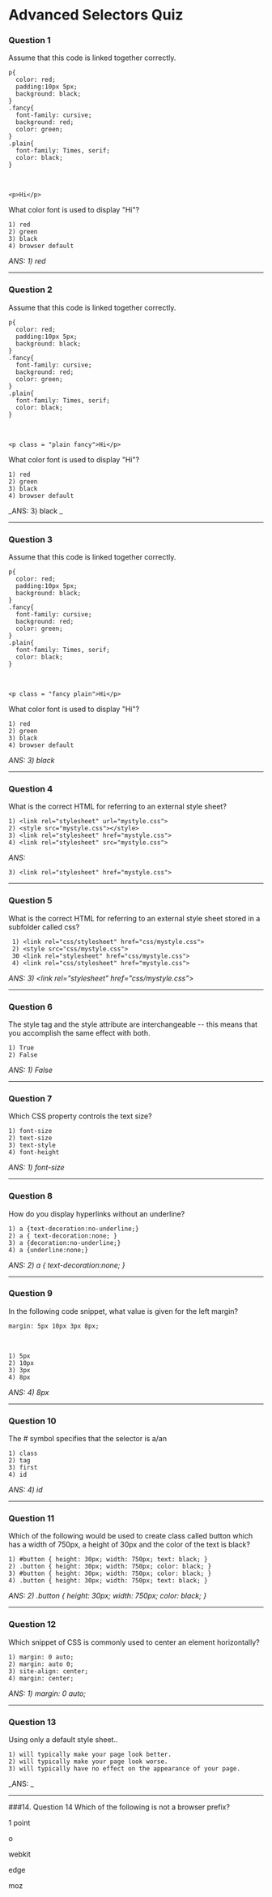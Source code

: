 # Advanced Selectors Quiz

### Question 1
Assume that this code is linked together correctly. 

    p{
      color: red;
      padding:10px 5px;
      background: black;
    }
    .fancy{
      font-family: cursive;
      background: red;
      color: green;
    }
    .plain{
      font-family: Times, serif;
      color: black;
    }  
<br>

    <p>Hi</p>
    
 What color font is used to display "Hi"?
 
    1) red
    2) green
    3) black
    4) browser default
   
_ANS: 1) red_<hr>

### Question 2
Assume that this code is linked together correctly.

    p{
      color: red;
      padding:10px 5px;
      background: black;
    }
    .fancy{
      font-family: cursive;
      background: red;
      color: green;
    }
    .plain{
      font-family: Times, serif;
      color: black;
    }  
<br>

    <p class = "plain fancy">Hi</p>
    
What color font is used to display "Hi"?

    1) red
    2) green
    3) black
    4) browser default

_ANS: 3) black _<hr>

### Question 3
Assume that this code is linked together correctly.

    p{
      color: red;
      padding:10px 5px;
      background: black;
    }
    .fancy{
      font-family: cursive;
      background: red;
      color: green;
    }
    .plain{
      font-family: Times, serif;
      color: black;
    }  
<br>

    <p class = "fancy plain">Hi</p>
    
What color font is used to display "Hi"?

    1) red
    2) green
    3) black
    4) browser default

_ANS: 3) black_<hr>

### Question 4
What is the correct HTML for referring to an external style sheet?

    1) <link rel="stylesheet" url="mystyle.css">
    2) <style src="mystyle.css"></style>
    3) <link rel="stylesheet" href="mystyle.css">
    4) <link rel="stylesheet" src="mystyle.css">

_ANS:_

    3) <link rel="stylesheet" href="mystyle.css">
<hr>

### Question 5
What is the correct HTML for referring to an external style sheet stored in a subfolder called css?

     1) <link rel="css/stylesheet" href="css/mystyle.css"> 
     2) <style src="css/mystyle.css">
     30 <link rel="stylesheet" href="css/mystyle.css"> 
     4) <link rel="css/stylesheet" href="mystyle.css">
     
_ANS: 3) \<link rel="stylesheet" href="css/mystyle.css">_<hr>

### Question 6
The style tag and the style attribute are interchangeable -- this means that you accomplish the same effect with both.

    1) True
    2) False

_ANS: 1) False_<hr>

### Question 7
Which CSS property controls the text size?

    1) font-size
    2) text-size
    3) text-style
    4) font-height

_ANS: 1) font-size_<hr>

### Question 8
How do you display hyperlinks without an underline?

    1) a {text-decoration:no-underline;} 
    2) a { text-decoration:none; } 
    3) a {decoration:no-underline;} 
    4) a {underline:none;} 

_ANS: 2) a { text-decoration:none; }_<hr> 

### Question 9
In the following code snippet, what value is given for the left margin?

    margin: 5px 10px 3px 8px;
<br>

    1) 5px
    2) 10px
    3) 3px
    4) 8px

_ANS: 4) 8px_<hr>

### Question 10
The # symbol specifies that the selector is a/an

    1) class
    2) tag
    3) first
    4) id

_ANS: 4) id_<hr>

### Question 11
Which of the following would be used to create  class called button which has a width of 750px, a height of 30px and the color of the text is black?

    1) #button { height: 30px; width: 750px; text: black; } 
    2) .button { height: 30px; width: 750px; color: black; } 
    3) #button { height: 30px; width: 750px; color: black; } 
    4) .button { height: 30px; width: 750px; text: black; } 
    
_ANS: 2) .button { height: 30px; width: 750px; color: black; }_<hr>

### Question 12
Which snippet of CSS is commonly used to center an element horizontally?

    1) margin: 0 auto; 
    2) margin: auto 0; 
    3) site-align: center; 
    4) margin: center; 

_ANS: 1) margin: 0 auto;_<hr>

### Question 13
Using only a default style sheet..

    1) will typically make your page look better.
    2) will typically make your page look worse.
    3) will typically have no effect on the appearance of your page.

_ANS: _<hr>

###14.
Question 14
Which of the following is not a browser prefix?

1 point

o


webkit


edge


moz
